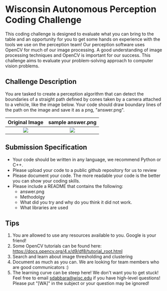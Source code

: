 # Wisconsin Autonomous Perception Coding Challenge

This coding challenge is designed to evaluate what you can bring to the table and an opportunity for you to get some hands on experience with the tools we use on the perception team! Our perception software uses OpenCV for much of our image processing. A good understanding of image processing techniques and OpenCV is important for our success. This challenge aims to evaluate your problem-solving approach to computer vision problems.


## Challenge Description
You are tasked to create a perception algorithm that can detect the boundaries of a straight path defined by cones taken by a camera attached to a vehicle, like the image below. Your code should draw boundary lines of the path on the image and save it as a png, "answer.png". 


Original Image            |  sample answer.png
:-------------------------:|:-------------------------:
![](https://github.com/WisconsinAutonomous/CodingChallenges/blob/master/perception/red.png)  |  ![](https://github.com/WisconsinAutonomous/CodingChallenges/blob/master/perception/answer.png)


## Submission Specification
- Your code should be written in any language, we recommend Python or C++.
- Please upload your code to a public github repository for us to review
- Please document your code. The more readable your code is the better you can show your coding skills.
- Please include a README that contains the following:
    - answer.png
    - Methodolgy 
    - What did you try and why do you think it did not work.
    - What libraries are used

## Tips
1. You are allowed to use any resources available to you. Google is your friend!
2. Some OpenCV tutorials can be found here: https://docs.opencv.org/4.x/d9/df8/tutorial_root.html
3. Search and learn about image thresholding and clustering
4. Document as much as you can. We are looking for team members who are good communicators :)
5. The learning curve can be steep here! We don't want you to get stuck! Feel free to email sdabbara@wisc.edu if you have high-level questions! Please put "[WA]" in the subject or your question may be ignored!
